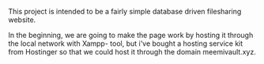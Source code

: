 This project is intended to be a fairly simple database driven filesharing website.

In the beginning, we are going to make the page work by hosting it through the local network with Xampp- tool, but i've bought a hosting service kit from Hostinger so that we could host it through the domain meemivault.xyz.
